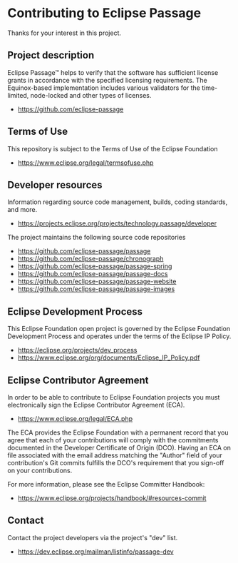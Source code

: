 # Contributing to Eclipse Passage

Thanks for your interest in this project.

## Project description

Eclipse Passage™ helps to verify that the software has sufficient license grants in accordance with the specified licensing requirements. The Equinox-based implementation includes various validators for the time-limited, node-locked and other types of licenses.

* https://github.com/eclipse-passage

## Terms of Use

This repository is subject to the Terms of Use of the Eclipse Foundation

* https://www.eclipse.org/legal/termsofuse.php

## Developer resources

Information regarding source code management, builds, coding standards, and
more.

* https://projects.eclipse.org/projects/technology.passage/developer

The project maintains the following source code repositories

* https://github.com/eclipse-passage/passage
* https://github.com/eclipse-passage/chronograph
* https://github.com/eclipse-passage/passage-spring
* https://github.com/eclipse-passage/passage-docs
* https://github.com/eclipse-passage/passage-website
* https://github.com/eclipse-passage/passage-images

## Eclipse Development Process

This Eclipse Foundation open project is governed by the Eclipse Foundation
Development Process and operates under the terms of the Eclipse IP Policy.

* https://eclipse.org/projects/dev_process
* https://www.eclipse.org/org/documents/Eclipse_IP_Policy.pdf

## Eclipse Contributor Agreement

In order to be able to contribute to Eclipse Foundation projects you must
electronically sign the Eclipse Contributor Agreement (ECA).

* https://www.eclipse.org/legal/ECA.php

The ECA provides the Eclipse Foundation with a permanent record that you agree
that each of your contributions will comply with the commitments documented in
the Developer Certificate of Origin (DCO). Having an ECA on file associated with
the email address matching the "Author" field of your contribution's Git commits
fulfills the DCO's requirement that you sign-off on your contributions.

For more information, please see the Eclipse Committer Handbook:

* https://www.eclipse.org/projects/handbook/#resources-commit

## Contact

Contact the project developers via the project's "dev" list.

* https://dev.eclipse.org/mailman/listinfo/passage-dev